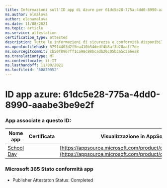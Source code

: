 ```yaml
---
title: Informazioni sull'ID app di Azure per 61dc5e28-775a-4dd0-8990-aaabe3be9e2f
ms.author: elmalova
author: elenamalova
ms.date: 11/08/2021
ms.topic: article
ms.service: attestation
certification_type: attested
description: Tutte le informazioni di sicurezza e conformità disponibili per 61dc5e28-775a-4dd0-8990-aaabe3be9e2f.
ms.openlocfilehash: 57914403d2f5ea410b54dedf4b8af3b28aaff7de
ms.sourcegitcommit: cb50f8967ff1ca98c98bcadb26c05b3a5c5a6ea8
ms.translationtype: MT
ms.contentlocale: it-IT
ms.lasthandoff: 11/09/2021
ms.locfileid: "60870952"
---
```

# <a name="azure-app-id-61dc5e28-775a-4dd0-8990-aaabe3be9e2f"></a>ID app azure: 61dc5e28-775a-4dd0-8990-aaabe3be9e2f


### <a name="apps-associated-with-this-id"></a>App associate a questo ID:
| **Nome app** | **Certificata** | **Visualizzazione in AppSource** |
|--------------|---------------|-----------------------|
| [School Day](https://docs.microsoft.com/microsoft-365-app-certification/forward/WA200001430) |  | [https://appsource.microsoft.com/product/office/WA200001430](https://appsource.microsoft.com/product/office/WA200001430) |

### <a name="microsoft-365-app-compliance-status"></a>Microsoft 365 Stato conformità app
- Publisher Attestaton Status: Completed
